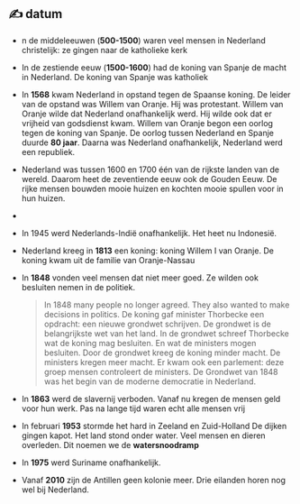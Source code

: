 ## :writing_hand: datum

- n de middeleeuwen (**500-1500**) waren veel mensen in Nederland christelijk: ze gingen naar de katholieke kerk

- In de zestiende eeuw (**1500-1600**) had de koning van Spanje de macht in Nederland. De koning van Spanje was katholiek

- In **1568** kwam Nederland in opstand tegen de Spaanse koning. De leider van de opstand was Willem van Oranje. Hij was protestant. Willem van Oranje wilde dat Nederland onafhankelijk werd. Hij wilde ook dat er vrijheid van godsdienst kwam. Willem van Oranje begon een oorlog tegen de koning van Spanje. De oorlog tussen Nederland en Spanje duurde **80 jaar**. Daarna was Nederland onafhankelijk, Nederland werd een republiek.

- Nederland was tussen 1600 en 1700 één van de rijkste landen van de wereld. Daarom heet de zeventiende eeuw ook de Gouden Eeuw. De rijke mensen bouwden mooie huizen en kochten mooie spullen voor in hun huizen.
- 

- In 1945 werd Nederlands-Indië onafhankelijk. Het heet nu Indonesië.

- Nederland kreeg in **1813** een koning: koning Willem I van Oranje. De koning kwam uit de familie van Oranje-Nassau

- In **1848** vonden veel mensen dat niet meer goed.
  Ze wilden ook besluiten nemen in de politiek.
    > In 1848 many people no longer agreed.
      They also wanted to make decisions in politics.
  De koning gaf minister Thorbecke een opdracht: een nieuwe grondwet schrijven. 
  De grondwet is de belangrijkste wet van het land. 
  In de grondwet schreef Thorbecke wat de koning mag besluiten. 
  En wat de ministers mogen besluiten.
  Door de grondwet kreeg de koning minder macht. 
  De ministers kregen meer macht.
  Er kwam ook een parlement: deze groep mensen controleert de ministers.
  De Grondwet van 1848 was het begin van de moderne democratie in Nederland.

- In **1863** werd de slavernij verboden. Vanaf nu kregen de mensen geld voor hun werk. Pas na lange tijd waren echt alle mensen vrij

- In februari **1953** stormde het hard in Zeeland en Zuid-Holland De dijken gingen kapot. Het land stond onder water. Veel mensen en dieren overleden. Dit noemen we de **watersnoodramp**

- In **1975** werd Suriname onafhankelijk.

- Vanaf **2010** zijn de Antillen geen kolonie meer. Drie eilanden horen nog wel bij Nederland.